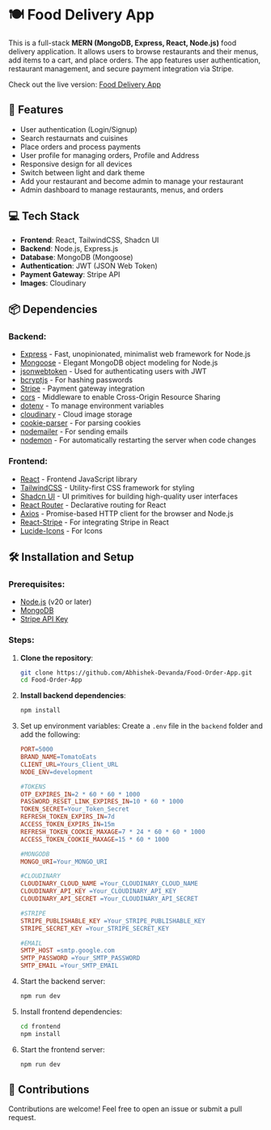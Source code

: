 # 🍽️ Food Delivery App

This is a full-stack **MERN (MongoDB, Express, React, Node.js)** food delivery application. It allows users to browse restaurants and their menus, add items to a cart, and place orders. The app features user authentication, restaurant management, and secure payment integration via Stripe.

Check out the live version: [Food Delivery App](https://food-order-app-0gjk.onrender.com)

## 🚀 Features

- User authentication (Login/Signup)
- Search restaurnats and cuisines
- Place orders and process payments
- User profile for managing orders, Profile and Address
- Responsive design for all devices
- Switch between light and dark theme
- Add your restaurant and become admin to manage your restaurant
- Admin dashboard to manage restaurants, menus, and orders

## 💻 Tech Stack

- **Frontend**: React, TailwindCSS, Shadcn UI
- **Backend**: Node.js, Express.js
- **Database**: MongoDB (Mongoose)
- **Authentication**: JWT (JSON Web Token)
- **Payment Gateway**: Stripe API
- **Images**: Cloudinary

## 📦 Dependencies

### Backend:
- [Express](https://expressjs.com/) - Fast, unopinionated, minimalist web framework for Node.js
- [Mongoose](https://mongoosejs.com/) - Elegant MongoDB object modeling for Node.js
- [jsonwebtoken](https://www.npmjs.com/package/jsonwebtoken) - Used for authenticating users with JWT
- [bcryptjs](https://www.npmjs.com/package/bcryptjs) - For hashing passwords
- [Stripe](https://www.npmjs.com/package/stripe) - Payment gateway integration
- [cors](https://www.npmjs.com/package/cors) - Middleware to enable Cross-Origin Resource Sharing
- [dotenv](https://www.npmjs.com/package/dotenv) - To manage environment variables
- [cloudinary](https://www.npmjs.com/package/cloudinary) - Cloud image storage
- [cookie-parser](https://www.npmjs.com/package/cookie-parser) - For parsing cookies
- [nodemailer](https://www.npmjs.com/package/nodemailer) - For sending emails
- [nodemon](https://www.npmjs.com/package/nodemon) - For automatically restarting the server when code changes

### Frontend:
- [React](https://reactjs.org/) - Frontend JavaScript library
- [TailwindCSS](https://tailwindcss.com/) - Utility-first CSS framework for styling
- [Shadcn UI](https://ui.shadcn.com/) - UI primitives for building high-quality user interfaces
- [React Router](https://reactrouter.com/) - Declarative routing for React
- [Axios](https://axios-http.com/) - Promise-based HTTP client for the browser and Node.js
- [React-Stripe](https://www.npmjs.com/package/@stripe/react-stripe-js) - For integrating Stripe in React
- [Lucide-Icons](https://lucide.dev/) - For Icons
## 🛠️ Installation and Setup

### Prerequisites:
- [Node.js](https://nodejs.org/en/download/) (v20 or later)
- [MongoDB](https://www.mongodb.com/try/download/community)
- [Stripe API Key](https://stripe.com/docs/keys)

### Steps:

1. **Clone the repository**:
   ```bash
   git clone https://github.com/Abhishek-Devanda/Food-Order-App.git
   cd Food-Order-App
   ```
2. **Install backend dependencies**:
   ```bash
   npm install
   ```
3. Set up environment variables: Create a ```.env``` file in the ```backend``` folder and add the following:
   ```makefile
   PORT=5000
   BRAND_NAME=TomatoEats
   CLIENT_URL=Yours_Client_URL
   NODE_ENV=development

   #TOKENS
   OTP_EXPIRES_IN=2 * 60 * 60 * 1000
   PASSWORD_RESET_LINK_EXPIRES_IN=10 * 60 * 1000
   TOKEN_SECRET=Your_Token_Secret
   REFRESH_TOKEN_EXPIRS_IN=7d
   ACCESS_TOKEN_EXPIRS_IN=15m
   REFRESH_TOKEN_COOKIE_MAXAGE=7 * 24 * 60 * 60 * 1000
   ACCESS_TOKEN_COOKIE_MAXAGE=15 * 60 * 1000

   #MONGODB
   MONGO_URI=Your_MONGO_URI

   #CLOUDINARY
   CLOUDINARY_CLOUD_NAME =Your_CLOUDINARY_CLOUD_NAME
   CLOUDINARY_API_KEY =Your_CLOUDINARY_API_KEY
   CLOUDINARY_API_SECRET =Your_CLOUDINARY_API_SECRET

   #STRIPE
   STRIPE_PUBLISHABLE_KEY =Your_STRIPE_PUBLISHABLE_KEY
   STRIPE_SECRET_KEY =Your_STRIPE_SECRET_KEY

   #EMAIL
   SMTP_HOST =smtp.google.com
   SMTP_PASSWORD =Your_SMTP_PASSWORD
   SMTP_EMAIL =Your_SMTP_EMAIL
   ```
4. Start the backend server:
   ```bash
   npm run dev
   ```
5. Install frontend dependencies:
   ```bash
   cd frontend
   npm install
   ```
7. Start the frontend server:
   ```bash
   npm run dev
   ```
## 👏 Contributions
Contributions are welcome! Feel free to open an issue or submit a pull request.
